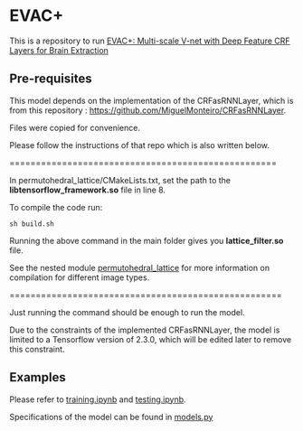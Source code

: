# EVAC+
This is a repository to run [EVAC+: Multi-scale V-net with Deep Feature CRF Layers for Brain Extraction](https://arxiv.org/abs/2206.02837)

## Pre-requisites

This model depends on the implementation of the CRFasRNNLayer, which is from this repository : https://github.com/MiguelMonteiro/CRFasRNNLayer.

Files were copied for convenience.

Please follow the instructions of that repo which is also written below.

===================================================

In permutohedral_lattice/CMakeLists.txt, set the path to the **libtensorflow_framework.so** file in line 8.

To compile the code run:
````
sh build.sh
````
Running the above command in the main folder gives you **lattice_filter.so** file.

See the nested module [permutohedral_lattice](https://github.com/MiguelMonteiro/permutohedral_lattice) for more information on compilation for different image types.

====================================================

Just running the command should be enough to run the model.

Due to the constraints of the implemented CRFasRNNLayer, the model is limited to a Tensorflow version of 2.3.0, which will be edited later to remove this constraint.

## Examples

Please refer to [training.ipynb](training.ipynb) and [testing.ipynb](testing.ipynb).

Specifications of the model can be found in [models.py](models.py)

